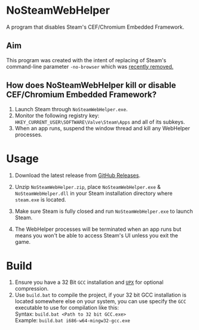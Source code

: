 # NoSteamWebHelper
 A program that disables Steam's CEF/Chromium Embedded Framework.

## Aim
This program was created with the intent of replacing of Steam's command-line parameter `-no-browser` which was [recently removed.](https://steamcommunity.com/groups/SteamClientBeta/discussions/3/3710433479207750727/?ctp=42)


## How does NoSteamWebHelper kill or disable CEF/Chromium Embedded Framework? 

1. Launch Steam through `NoSteamWebHelper.exe`.
2. Monitor the following registry key: `HKEY_CURRENT_USER\SOFTWARE\Valve\Steam\Apps` and all of its subkeys.
3. When an app runs, suspend the window thread and kill any WebHelper processes.

# Usage
1. Download the latest release from [GitHub Releases](https://github.com/Aetopia/NoSteamWebHelper/releases).

2. Unzip `NoSteamWebHelper.zip`, place `NoSteamWebHelper.exe` & `NoSteamWebHelper.dll` in your Steam installation directory where `steam.exe` is located.

3. Make sure Steam is fully closed and run `NoSteamWebHelper.exe` to launch Steam.

4. The WebHelper processes will be terminated when an app runs but means you won't be able to access Steam's UI unless you exit the game.

# Build
1. Ensure you have a 32 Bit `GCC` installation and [`UPX`](https://upx.github.io/) for optional compression.
2. Use `build.bat` to compile the project, if your 32 bit GCC installation is located somewhere else on your system, you can use specify the `GCC` executable to use for compilation like this:   
    Syntax: `build.bat <Path to 32 bit GCC.exe>`         
    Example: `build.bat i686-w64-mingw32-gcc.exe`
